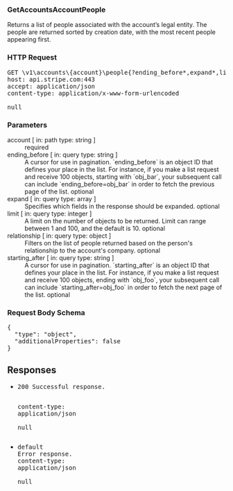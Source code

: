 <!DOCTYPE html><html><head><title></title><link rel="stylesheet" href="./OpenApi.css"/><meta charset="utf-8"/><meta name="viewport" content="width=device-width, initial-scale=1"/></head><body><article><section class="requestOverview"><h1 class="request-summary">GetAccountsAccountPeople</h1><p class="request-description"><p>Returns a list of people associated with the account’s legal entity. The people are returned sorted by creation date, with the most recent people appearing first.</p></p></section><section class="http"><h3>HTTP Request</h3><pre class="http-example"><span class="request-line">GET</span> <span class="http-target">\v1\accounts\{account}\people{?ending_before*,expand*,limit*,relationship*,starting_after*}</span> <span class="http-version">HTTP/1.1</span>&#xA;<span class="header-line">host</span>: <span class="header-value">api.stripe.com:443</span>&#xA;<span class="header-line">accept</span>: <span class="header-value">application/json</span>&#xA;<span class="header-line">content-type</span>: <span class="header-value">application/x-www-form-urlencoded</span>&#xA;&#xA;null</pre></section><dl class="parameters"><h3>Parameters</h3><dt class="parameter"><span class="parameter-name">account</span> [ in: <span class="parameter-location">path</span> type: <span class="parameter-type">string</span> ]</dt><dd class="parameter"><span class="parameter-description"></span> <span class="parameter-required">required</span></dd><dt class="parameter"><span class="parameter-name">ending_before</span> [ in: <span class="parameter-location">query</span> type: <span class="parameter-type">string</span> ]</dt><dd class="parameter"><span class="parameter-description">A cursor for use in pagination. `ending_before` is an object ID that defines your place in the list. For instance, if you make a list request and receive 100 objects, starting with `obj_bar`, your subsequent call can include `ending_before=obj_bar` in order to fetch the previous page of the list.</span> <span class="parameter-required">optional</span></dd><dt class="parameter"><span class="parameter-name">expand</span> [ in: <span class="parameter-location">query</span> type: <span class="parameter-type">array</span> ]</dt><dd class="parameter"><span class="parameter-description">Specifies which fields in the response should be expanded.</span> <span class="parameter-required">optional</span></dd><dt class="parameter"><span class="parameter-name">limit</span> [ in: <span class="parameter-location">query</span> type: <span class="parameter-type">integer</span> ]</dt><dd class="parameter"><span class="parameter-description">A limit on the number of objects to be returned. Limit can range between 1 and 100, and the default is 10.</span> <span class="parameter-required">optional</span></dd><dt class="parameter"><span class="parameter-name">relationship</span> [ in: <span class="parameter-location">query</span> type: <span class="parameter-type">object</span> ]</dt><dd class="parameter"><span class="parameter-description">Filters on the list of people returned based on the person's relationship to the account's company.</span> <span class="parameter-required">optional</span></dd><dt class="parameter"><span class="parameter-name">starting_after</span> [ in: <span class="parameter-location">query</span> type: <span class="parameter-type">string</span> ]</dt><dd class="parameter"><span class="parameter-description">A cursor for use in pagination. `starting_after` is an object ID that defines your place in the list. For instance, if you make a list request and receive 100 objects, ending with `obj_foo`, your subsequent call can include `starting_after=obj_foo` in order to fetch the next page of the list.</span> <span class="parameter-required">optional</span></dd></dl><section class="requestContent"><h3>Request Body Schema</h3><pre class="schema">{&#xA;  &quot;type&quot;: &quot;object&quot;,&#xA;  &quot;additionalProperties&quot;: false&#xA;}</pre></section><section class="responses"><h2>Responses</h2><ul class="responses"><li class="response"><pre class="http-example"><span class="status-line">200</span> <span class="status-description">Successful response.</span>
<span class="header-line">content-type</span>: <span class="header-value">application/json</span>&#xA;&#xA;null</pre></li><li class="response"><pre class="http-example"><span class="status-line">default</span> <span class="status-description">Error response.</span>
<span class="header-line">content-type</span>: <span class="header-value">application/json</span>&#xA;&#xA;null</pre></li></ul></section></article></body></html>